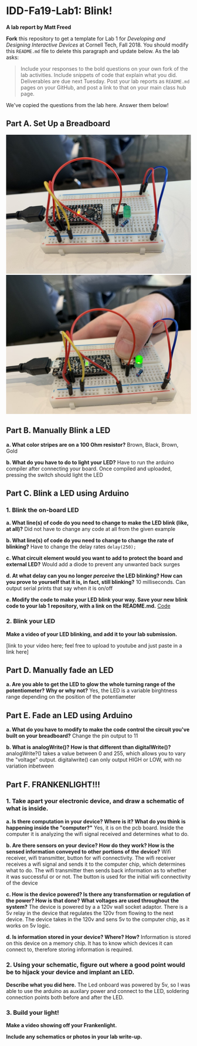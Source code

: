 # IDD-Fa19-Lab1: Blink!

**A lab report by Matt Freed**

**Fork** this repository to get a template for Lab 1 for *Developing and Designing Interactive Devices* at Cornell Tech, Fall 2018. You should modify this `README.md` file to delete this paragraph and update below. As the lab asks:

> Include your responses to the bold questions on your own fork of the lab activities. Include snippets of code that explain what you did. Deliverables are due next Tuesday. Post your lab reports as `README.md` pages on your GitHub, and post a link to that on your main class hub page.

We've copied the questions from the lab here. Answer them below!

## Part A. Set Up a Breadboard

![Image of BreadBoard](https://github.com/mattfreed/IDD-Fa18-Lab1/blob/master/Images/BoardNoBlink.jpg)
![Image of BreadBoard Light On](https://github.com/mattfreed/IDD-Fa18-Lab1/blob/master/Images/BoardBlink.jpg)

## Part B. Manually Blink a LED

**a. What color stripes are on a 100 Ohm resistor?**
     Brown, Black, Brown, Gold
     
**b. What do you have to do to light your LED?**
     Have to run the arduino compiler after connecting your board. Once compiled and uploaded, pressing the switch should light the LED


## Part C. Blink a LED using Arduino

### 1. Blink the on-board LED

**a. What line(s) of code do you need to change to make the LED blink (like, at all)?**
     Did not have to change any code at all from the given example

**b. What line(s) of code do you need to change to change the rate of blinking?**
     Have to change the delay rates
     `delay(250);`
     
**c. What circuit element would you want to add to protect the board and external LED?**
     Would add a diode to prevent any unwanted back surges
     
**d. At what delay can you no longer *perceive* the LED blinking? How can you prove to yourself that it is, in fact, still blinking?**
     10 milliseconds. Can output serial prints that say when it is on/off
     
**e. Modify the code to make your LED blink your way. Save your new blink code to your lab 1 repository, with a link on the README.md.**
     [Code](https://github.com/mattfreed/IDD-Fa18-Lab1/blob/master/Lab1-blink-onboard.ino)

### 2. Blink your LED

**Make a video of your LED blinking, and add it to your lab submission.**

[link to your video here; feel free to upload to youtube and just paste in a link here]


## Part D. Manually fade an LED

**a. Are you able to get the LED to glow the whole turning range of the potentiometer? Why or why not?**
     Yes, the LED is a variable birghtness range depending on the position of the potentiameter

## Part E. Fade an LED using Arduino

**a. What do you have to modify to make the code control the circuit you've built on your breadboard?**
     Change the pin output to 11

**b. What is analogWrite()? How is that different than digitalWrite()?**
     analogWrite?() takes a value between 0 and 255, which allows you to vary the "voltage" output. digitalwrite() can only output HIGH or LOW, with no variation inbetween


## Part F. FRANKENLIGHT!!!

### 1. Take apart your electronic device, and draw a schematic of what is inside. 

**a. Is there computation in your device? Where is it? What do you think is happening inside the "computer?"**
   Yes, it is on the pcb board. Inside the computer it is analyzing the wifi signal received and determines what to do.
   
**b. Are there sensors on your device? How do they work? How is the sensed information conveyed to other portions of the device?**
  Wifi receiver, wifi transmitter, button for wifi connectivity. The wifi receiver receives a wifi signal and sends it to the computer chip, which determines what to do. The wifi transmitter then sends back information as to whether it was successful or or not. The button is used for the initial wifi connectivity of the device
  
**c. How is the device powered? Is there any transformation or regulation of the power? How is that done? What voltages are used throughout the system?**
The device is powered by a a 120v wall socket adaptor. There is a 5v relay in the device that regulates the 120v from flowing to the next device. The device takes in the 120v and sens 5v to the computer chip, as it works on 5v logic.

**d. Is information stored in your device? Where? How?**
     Information is stored on this device on a memory chip. It has to know which devices it can connect to, therefore storing information is required.
### 2. Using your schematic, figure out where a good point would be to hijack your device and implant an LED.

**Describe what you did here.**
  The Led onboard was powered by 5v, so I was able to use the arduino as auxilary power and connect to the LED, soldering connection points both before and after the LED.
### 3. Build your light!

**Make a video showing off your Frankenlight.**

**Include any schematics or photos in your lab write-up.**
